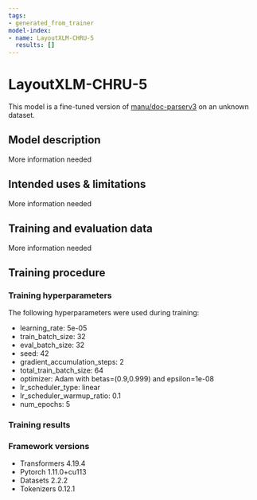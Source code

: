 ```yaml
---
tags:
- generated_from_trainer
model-index:
- name: LayoutXLM-CHRU-5
  results: []
---
```


<!-- This model card has been generated automatically according to the information the Trainer had access to. You
should probably proofread and complete it, then remove this comment. -->

# LayoutXLM-CHRU-5

This model is a fine-tuned version of [manu/doc-parserv3](https://huggingface.co/manu/doc-parserv3) on an unknown dataset.

## Model description

More information needed

## Intended uses & limitations

More information needed

## Training and evaluation data

More information needed

## Training procedure

### Training hyperparameters

The following hyperparameters were used during training:
- learning_rate: 5e-05
- train_batch_size: 32
- eval_batch_size: 32
- seed: 42
- gradient_accumulation_steps: 2
- total_train_batch_size: 64
- optimizer: Adam with betas=(0.9,0.999) and epsilon=1e-08
- lr_scheduler_type: linear
- lr_scheduler_warmup_ratio: 0.1
- num_epochs: 5

### Training results



### Framework versions

- Transformers 4.19.4
- Pytorch 1.11.0+cu113
- Datasets 2.2.2
- Tokenizers 0.12.1
